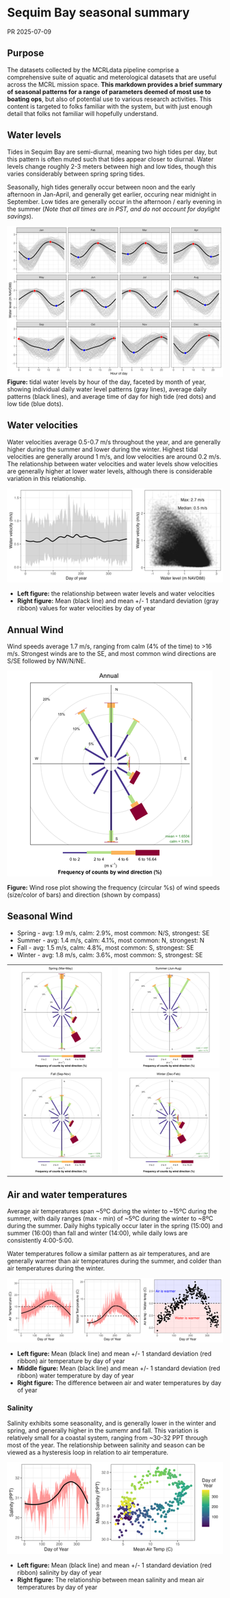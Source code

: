 Sequim Bay seasonal summary
================
PR
2025-07-09

## Purpose

The datasets collected by the MCRLdata pipeline comprise a comprehensive
suite of aquatic and meterological datasets that are useful across the
MCRL mission space. **This markdown provides a brief summary of seasonal
patterns for a range of parameters deemed of most use to boating ops**,
but also of potential use to various research activities. This content
is targeted to folks familiar with the system, but with just enough
detail that folks not familiar will hopefully understand.

## Water levels

Tides in Sequim Bay are semi-diurnal, meaning two high tides per day,
but this pattern is often muted such that tides appear closer to
diurnal. Water levels change roughly 2-3 meters between high and low
tides, though this varies considerably between spring spring tides.

Seasonally, high tides generally occur between noon and the early
afternoon in Jan-April, and generally get earlier, occuring near
midnight in September. Low tides are generally occur in the afternoon /
early evening in the summer (*Note that all times are in PST, and do not
account for daylight savings*).

![](../figures/tidal_depth_by_month_and_tod.png) **Figure:** tidal water
levels by hour of the day, faceted by month of year, showing individual
daily water level patterns (gray lines), average daily patterns (black
lines), and average time of day for high tide (red dots) and low tide
(blue dots).

## Water velocities

Water velocities average 0.5-0.7 m/s throughout the year, and are
generally higher during the summer and lower during the winter. Highest
tidal velocities are generally around 1 m/s, and low velocities are
around 0.2 m/s. The relationship between water velocities and water
levels show velocities are generally higher at lower water levels,
although there is considerable variation in this relationship.

![](../figures/250709_adcp.png)

- **Left figure:** the relationship between water levels and water
  velocities
- **Right figure:** Mean (black line) and mean +/- 1 standard deviation
  (gray ribbon) values for water velocities by day of year

## Annual Wind

Wind speeds average 1.7 m/s, ranging from calm (4% of the time) to \>16
m/s. Strongest winds are to the SE, and most common wind directions are
S/SE followed by NW/N/NE.

![](../figures/wind/annual.png)

**Figure:** Wind rose plot showing the frequency (circular %s) of wind
speeds (size/color of bars) and direction (shown by compass)

## Seasonal Wind

- Spring - avg: 1.9 m/s, calm: 2.9%, most common: N/S, strongest: SE
- Summer - avg: 1.4 m/s, calm: 4.1%, most common: N, strongest: N
- Fall - avg: 1.5 m/s, calm: 4.8%, most common: S, strongest: SE
- Winter - avg: 1.8 m/s, calm: 3.6%, most common: S, strongest: SE

<!-- Method 1: HTML Table (Most Compatible) -->

|                                                       |                                                       |
|-------------------------------------------------------|-------------------------------------------------------|
| <img src="../figures/wind/spring.png" alt="Spring" /> | <img src="../figures/wind/summer.png" alt="Summer" /> |
| <img src="../figures/wind/fall.png" alt="Fall" />     | <img src="../figures/wind/winter.png" alt="Winter" /> |

## Air and water temperatures

Average air temperatures span ~5ºC during the winter to ~15ºC during the
summer, with daily ranges (max - min) of ~5ºC during the winter to ~8ºC
during the summer. Daily highs typically occur later in the spring
(15:00) and summer (16:00) than fall and winter (14:00), while daily
lows are consistently 4:00-5:00.

Water temperatures follow a similar pattern as air temperatures, and are
generally warmer than air temperatures during the summer, and colder
than air temperatures during the winter.

![](../figures/250630_temps_by_doy.png)

- **Left figure:** Mean (black line) and mean +/- 1 standard deviation
  (red ribbon) air temperature by day of year
- **Middle figure:** Mean (black line) and mean +/- 1 standard deviation
  (red ribbon) water temperature by day of year
- **Right figure:** The difference between air and water temperatures by
  day of year

### Salinity

Salinity exhibits some seasonality, and is generally lower in the winter
and spring, and generally higher in the sumemr and fall. This variation
is relatively small for a coastal system, ranging from ~30-32 PPT
through most of the year. The relationship between salinity and season
can be viewed as a hysteresis loop in relation to air temperature.

![](../figures/250630_salinity.png)

- **Left figure:** Mean (black line) and mean +/- 1 standard deviation
  (red ribbon) salinity by day of year
- **Right figure:** The relationship between mean salinity and mean air
  temperatures by day of year
